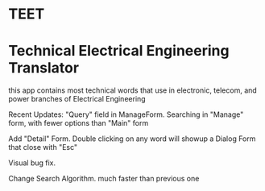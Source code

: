 # TEET
# Technical Electrical Engineering Translator 
this app contains most technical words that use in electronic, telecom, and power branches of Electrical Engineering

Recent Updates:
"Query" field in ManageForm. Searching in "Manage" form, with fewer options than "Main" form

Add "Detail" Form. Double clicking on any word will showup a Dialog Form that close with "Esc"

Visual bug fix.

Change Search Algorithm. much faster than previous one
